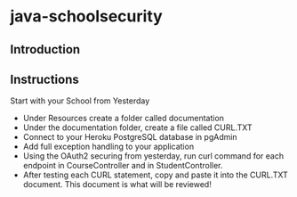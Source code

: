 # java-schoolsecurity

## Introduction

## Instructions

Start with your School from Yesterday

* Under Resources create a folder called documentation
* Under the documentation folder, create a file called CURL.TXT
* Connect to your Heroku PostgreSQL database in pgAdmin
* Add full exception handling to your application
* Using the OAuth2 securing from yesterday, run curl command for each endpoint in CourseController and in StudentController.
* After testing each CURL statement, copy and paste it into the CURL.TXT document. This document is what will be reviewed!
